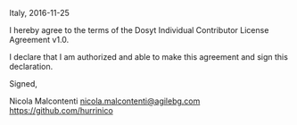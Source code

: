 Italy, 2016-11-25

I hereby agree to the terms of the Dosyt Individual Contributor License
Agreement v1.0.

I declare that I am authorized and able to make this agreement and sign this
declaration.

Signed,

Nicola Malcontenti nicola.malcontenti@agilebg.com https://github.com/hurrinico
